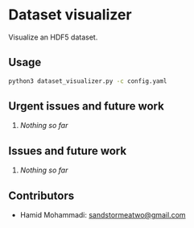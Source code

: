 # Dataset visualizer

Visualize an HDF5 dataset.


## Usage

```bash
python3 dataset_visualizer.py -c config.yaml
```


## Urgent issues and future work

1. *Nothing so far*


## Issues and future work

1. *Nothing so far*


## Contributors

- Hamid Mohammadi: <sandstormeatwo@gmail.com>
